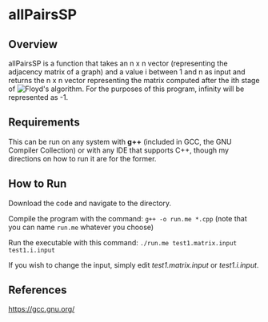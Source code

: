 # allPairsSP

## Overview
allPairsSP is a function that takes an n x n vector (representing the adjacency matrix of a graph) and a value i between 1 and n as input and returns the n x n vector representing the matrix computed after the ith stage of ![Floyd's algorithm](https://en.wikipedia.org/wiki/Floyd%E2%80%93Warshall_algorithm "Floyd's algorithm"). For the purposes of this program, infinity will be represented as -1.

## Requirements
This can be run on any system with **g++** (included in GCC, the GNU Compiler Collection) or with any IDE that supports C++, though my directions on how to run it are for the former.

## How to Run
Download the code and navigate to the directory.

Compile the program with the command: `g++ -o run.me *.cpp` (note that you can name `run.me` whatever you choose)

Run the executable with this command:
`./run.me test1.matrix.input test1.i.input`

If you wish to change the input, simply edit *test1.matrix.input* or *test1.i.input*.

## References
https://gcc.gnu.org/